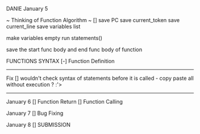DANIE
January 5

~ Thinking of Function Algorithm ~
[] save PC
save current_token
save current_line
save variables list

make variables empty
run statements()

save the start func body and end func body of function

FUNCTIONS SYNTAX
[-] Function Definition

---

Fix
[] wouldn't check syntax of statements before it is called - copy paste all without execution ? :'>

---

January 6
[] Function Return
[] Function Calling

January 7
[] Bug Fixing

January 8
[] SUBMISSION
